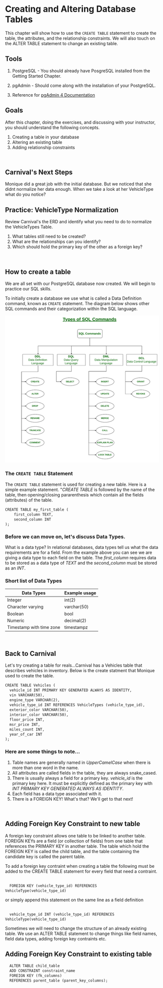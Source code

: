 # Creating and Altering Database Tables

This chapter will show how to use the `CREATE TABLE` statement to create the table, the attributes, and the relationship constraints. We will also touch on the ALTER TABLE statement to change an existing table.

## Tools

1. PostgreSQL - You should already have PosgreSQL installed from the Getting Started Chapter.

2. pgAdmin - Should come along with the installation of your PostgreSQL.

3. Reference for [pgAdmin 4 Documentation](https://www.pgadmin.org/docs/pgadmin4/latest/index.html)

## Goals

After this chapter, doing the exercises, and discussing with your instructor, you should understand the following concepts.

1. Creating a table in your database
2. Altering an existing table
3. Adding relationship constraints

<br>

## Carnival's Next Steps
Monique did a great job with the initial database. But we noticed that she didnt normalize her data enough. When we take a look at her VehicleType what do you notice?

## Practice: VehicleType Normalization

Review Carnival's the ERD and identify what you need to do to normalize the VehicleTypes Table.

1. What tables still need to be created?
1. What are the relationships can you identify?
1. Which should hold the primary key of the other as a foreign key?

<br>

## How to create a table

We are all set with our PostgreSQL database now created. We will begin to practice our SQL skills. 

To initially create a database we use what is called a Data Definition command, known as `CREATE` statement. The diagram below shows other SQL commands and their categorization within the SQL language.

<img src="./images/sql-commands.png">



### The `CREATE TABLE` Statement
The `CREATE TABLE` statement is used for creating a new table. Here is a simple example statement. "*CREATE TABLE* is followed by the  name of the table, then opening/closing pararenthesis which contain all the fields (attributes) of the table.

``` 
CREATE TABLE my_first_table (
    first_column TEXT,
    second_column INT
); 
```

### Before we can move on, let's discuss Data Types.
What is a data type? In relational databases, data types tell us what the data requirements are for a field. From the example above you can see we are giving a data type to each field on the table. The *first_column* requires data to be stored as a data type of *TEXT* and the *second_column* must be stored as an *INT*. 

### Short list of Data Types
| Data Types  | Example usage |
| ------------- | ------------- |
| Integer  | int(2)  |
| Character varying  | varchar(50)  |
| Boolean  | bool  |
| Numeric  | decimal(2)  |s
| Timestamp with time zone | timestampz  |

<br>

## Back to Carnival

Let's try creating a table for reals...Carnival has a Vehicles table that describes vehicles in inventory. Below is the create statment that Monique used to create the table. 

``` 
CREATE TABLE Vehicles (
  vehicle_id INT PRIMARY KEY GENERATED ALWAYS AS IDENTITY,
  vin VARCHAR(50),
  engine_type VARCHAR(2),
  vehicle_type_id INT REFERENCES VehicleTypes (vehicle_type_id),
  exterior_color VARCHAR(50),
  interior_color VARCHAR(50),
  floor_price INT,
  msr_price INT,
  miles_count INT,
  year_of_car INT
);
```

### Here are some things to note...
1. Table names are generally named in *UpperCamelCase* when there is more than one word in the name.
2. All attributes are called fields in the table, they are always snake_cased.
3. There is usually always a field for a primary key. *vehicle_id* is the primary key here. It must be explicitly defined as the primary key with *INT PRIMARY KEY GENERATED ALWAYS AS IDENTITY*.
4. Each field has a data type associated with it.
5. There is a FOREIGN KEY! What's that? We'll get to that next!

<br>


## Adding Foreign Key Constraint to new table

A foreign key constraint allows one table to be linked to another table. FOREIGN KEYs are a field (or collection of fields) from one table that references the PRIMARY KEY in another table. The table which hold the FOREIGN KEY is called the child table, and the table containing the candidate key is called the parent table.

To add a foreign key contraint when creating a table the following must be added to the CREATE TABLE statement for every field that need a contraint.


``` 

  FOREIGN KEY (vehicle_type_id) REFERENCES VehicleType(vehicle_type_id)

```
or simply append this statement on the same line as a field definition

``` 

  vehicle_type_id INT (vehicle_type_id) REFERENCES VehicleType(vehicle_type_id)

```

Sometimes we will need to change the structure of an already existing table. We use an ALTER TABLE statement to change things like field names, field data types, adding foreign key contraints etc.


## Adding Foreign Key Constraint to existing table

``` 
  ALTER TABLE child_table 
  ADD CONSTRAINT constraint_name 
  FOREIGN KEY (fk_columns) 
  REFERENCES parent_table (parent_key_columns);

```


